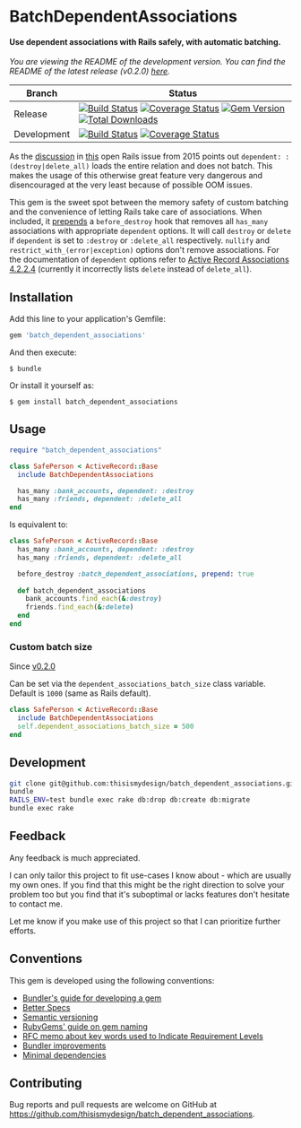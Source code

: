 # BatchDependentAssociations

#### Use dependent associations with Rails safely, with automatic batching.

*You are viewing the README of the development version. You can find the README of the latest release (v0.2.0) [here](https://github.com/thisismydesign/batch_dependent_associations/tree/v0.2.0).*

| Branch | Status |
| ------ | ------ |
| Release | [![Build Status](https://travis-ci.org/thisismydesign/batch_dependent_associations.svg?branch=release)](https://travis-ci.org/thisismydesign/batch_dependent_associations)   [![Coverage Status](https://coveralls.io/repos/github/thisismydesign/batch_dependent_associations/badge.svg?branch=release)](https://coveralls.io/github/thisismydesign/batch_dependent_associations?branch=release)   [![Gem Version](https://badge.fury.io/rb/batch_dependent_associations.svg)](https://badge.fury.io/rb/batch_dependent_associations)   [![Total Downloads](http://ruby-gem-downloads-badge.herokuapp.com/batch_dependent_associations?type=total)](https://rubygems.org/gems/batch_dependent_associations) |
| Development | [![Build Status](https://travis-ci.org/thisismydesign/batch_dependent_associations.svg?branch=master)](https://travis-ci.org/thisismydesign/batch_dependent_associations)   [![Coverage Status](https://coveralls.io/repos/github/thisismydesign/batch_dependent_associations/badge.svg?branch=master)](https://coveralls.io/github/thisismydesign/batch_dependent_associations?branch=master) |

As the [discussion](https://github.com/rails/rails/issues/22510#issuecomment-162448557) in [this](https://github.com/rails/rails/issues/22510) open Rails issue from 2015 points out `dependent: :(destroy|delete_all)` loads the entire relation and does not batch. This makes the usage of this otherwise great feature very dangerous and disencouraged at the very least because of possible OOM issues.

This gem is the sweet spot between the memory safety of custom batching and the convenience of letting Rails take care of associations. When included, it [prepends](https://medium.com/appaloosa-store-engineering/caution-when-using-before-destroy-with-model-association-71600b8bfed2) a `before_destroy` hook that removes all `has_many` associations with appropriate `dependent` options. It will call `destroy` or `delete` if `dependent` is set to `:destroy` or `:delete_all` respectively. `nullify` and `restrict_with_(error|exception)` options don't remove associations. For the documentation of `dependent` options refer to [Active Record Associations 4.2.2.4](http://guides.rubyonrails.org/association_basics.html) (currently it incorrectly lists `delete` instead of `delete_all`).

## Installation

Add this line to your application's Gemfile:

```ruby
gem 'batch_dependent_associations'
```

And then execute:

    $ bundle

Or install it yourself as:

    $ gem install batch_dependent_associations

## Usage

```ruby
require "batch_dependent_associations"

class SafePerson < ActiveRecord::Base
  include BatchDependentAssociations

  has_many :bank_accounts, dependent: :destroy
  has_many :friends, dependent: :delete_all
end
```

Is equivalent to:

```ruby
class SafePerson < ActiveRecord::Base
  has_many :bank_accounts, dependent: :destroy
  has_many :friends, dependent: :delete_all

  before_destroy :batch_dependent_associations, prepend: true
  
  def batch_dependent_associations
    bank_accounts.find_each(&:destroy)
    friends.find_each(&:delete)
  end
end
```

### Custom batch size

Since [v0.2.0](https://github.com/thisismydesign/batch_dependent_associations/releases/tag/v0.2.0)

Can be set via the `dependent_associations_batch_size` class variable. Default is `1000` (same as Rails default).

```ruby
class SafePerson < ActiveRecord::Base
  include BatchDependentAssociations
  self.dependent_associations_batch_size = 500
end
```

## Development

```bash
git clone git@github.com:thisismydesign/batch_dependent_associations.git
bundle
RAILS_ENV=test bundle exec rake db:drop db:create db:migrate
bundle exec rake
```

## Feedback

Any feedback is much appreciated.

I can only tailor this project to fit use-cases I know about - which are usually my own ones. If you find that this might be the right direction to solve your problem too but you find that it's suboptimal or lacks features don't hesitate to contact me.

Let me know if you make use of this project so that I can prioritize further efforts.

## Conventions

This gem is developed using the following conventions:
- [Bundler's guide for developing a gem](http://bundler.io/v1.14/guides/creating_gem.html)
- [Better Specs](http://www.betterspecs.org/)
- [Semantic versioning](http://semver.org/)
- [RubyGems' guide on gem naming](http://guides.rubygems.org/name-your-gem/)
- [RFC memo about key words used to Indicate Requirement Levels](https://tools.ietf.org/html/rfc2119)
- [Bundler improvements](https://github.com/thisismydesign/bundler-improvements)
- [Minimal dependencies](http://www.mikeperham.com/2016/02/09/kill-your-dependencies/)

## Contributing

Bug reports and pull requests are welcome on GitHub at https://github.com/thisismydesign/batch_dependent_associations.
